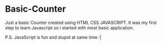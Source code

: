 # Basic-Counter

Just a basic Counter created using HTML CSS JAVASCRIPT.
It was my first step to learn Javascript so i started with most basic application.

P.S. JavaScript is fun and stupid at same time :| 

